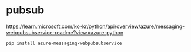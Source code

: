 # pubsub

https://learn.microsoft.com/ko-kr/python/api/overview/azure/messaging-webpubsubservice-readme?view=azure-python

```sh
pip install azure-messaging-webpubsubservice
```